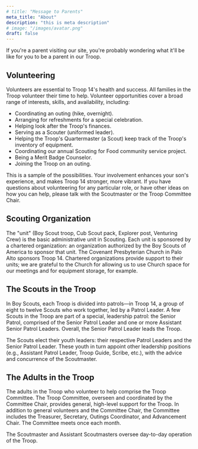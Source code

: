 ```yaml
---
# title: "Message to Parents"
meta_title: "About"
description: "this is meta description"
# image: "/images/avatar.png"
draft: false
---
```


If you're a parent visiting our site, you're probably wondering what it'll be like for you to be a parent in our Troop.

## Volunteering

Volunteers are essential to Troop 14's health and success. All families in the Troop volunteer their time to help. Volunteer opportunities cover a broad range of interests, skills, and availability, including:

* Coordinating an outing (hike, overnight).
* Arranging for refreshments for a special celebration.
* Helping look after the Troop's finances.
* Serving as a Scouter (uniformed leader).
* Helping the Troop's Quartermaster (a Scout) keep track of the Troop's inventory of equipment.
* Coordinating our annual Scouting for Food community service project.
* Being a Merit Badge Counselor.
* Joining the Troop on an outing.

This is a sample of the possibilities. Your involvement enhances your son's experience, and makes Troop 14 stronger, more vibrant. If you have questions about volunteering for any particular role, or have other ideas on how you can help, please talk with the Scoutmaster or the Troop Committee Chair.

## Scouting Organization

The "unit" (Boy Scout troop, Cub Scout pack, Explorer post, Venturing Crew) is the basic administrative unit in Scouting. Each unit is sponsored by a chartered organization: an organization authorized by the Boy Scouts of America to sponsor that unit. The Covenant Presbyterian Church in Palo Alto sponsors Troop 14. Chartered organizations provide support to their units; we are grateful to the Church for allowing us to use Church space for our meetings and for equipment storage, for example.

## The Scouts in the Troop

In Boy Scouts, each Troop is divided into patrols—in Troop 14, a group of eight to twelve Scouts who work together, led by a Patrol Leader. A few Scouts in the Troop are part of a special, leadership patrol: the Senior Patrol, comprised of the Senior Patrol Leader and one or more Assistant Senior Patrol Leaders. Overall, the Senior Patrol Leader leads the Troop.

The Scouts elect their youth leaders: their respective Patrol Leaders and the Senior Patrol Leader. These youth in turn appoint other leadership positions (e.g., Assistant Patrol Leader, Troop Guide, Scribe, etc.), with the advice and concurrence of the Scoutmaster.

## The Adults in the Troop

The adults in the Troop who volunteer to help comprise the Troop Committee. The Troop Committee, overseen and coordinated by the Committee Chair, provides general, high-level support for the Troop. In addition to general volunteers and the Committee Chair, the Committee includes the Treasurer, Secretary, Outings Coordinator, and Advancement Chair. The Committee meets once each month.

The Scoutmaster and Assistant Scoutmasters oversee day-to-day operation of the Troop.
